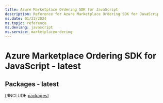 ```yaml
---
title: Azure Marketplace Ordering SDK for JavaScript
description: Reference for Azure Marketplace Ordering SDK for JavaScript
ms.date: 01/23/2024
ms.topic: reference
ms.devlang: javascript
ms.service: marketplaceordering
---
```

# Azure Marketplace Ordering SDK for JavaScript - latest
## Packages - latest
[!INCLUDE [packages](marketplace-ordering-index.md)]